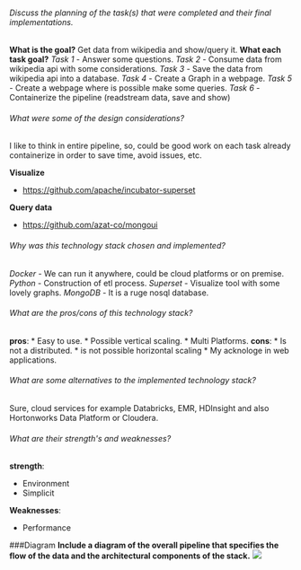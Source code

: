 <!-- Please find attached a .PDF with the instructions for the take home test for the Cloud Data Engineering position at DASA. 
The test details the requirements on building an example ETL pipeline that can process the WikiMedia event stream in Python. 
The test will be used to gauge your knowledge of Python, SQL, Unix, ETL architecture, documentation, databases, and other useful skills. 
Please note that the test isn’t intended to be completed but do try to do as many of the tasks as you can within the time allotted. 
The product of this test should be a GitHub repository that contains your code and documentation submission. 
You will have three days to work on the test as much as you would like. 
Any time before midnight of the 6 th full day please check-in your submission to the repository and send me the URL. 
Updates or initial check-ins to the repository after midnight of the sixth day won’t be considered part of your test submission. 
TEST SUBMISSION CUTOFF: Midnight (UTC-3) May 31th You can use GCP, AWS, Azure services to solve the test. Ex: Pub/Sub, Kinesis, Spark, Dataflow, Glue, BigQuery, Athena, etc. If you choose to implement the test tasks using Cloud services please be sure to stay with the limits of the free tier those providers offers. 
Choosing to perform the test tasks outside of Cloud with a traditional BASH, Python, Docker technology stack will not have a negative impact on your test results. If you have any questions about the test please feel free to email me today or over the weekend. Good luck! -->

###### Discuss the planning of the task(s) that were completed and their final implementations.
**What is the goal?**
Get data from wikipedia and show/query it.
**What each task goal?**
*Task 1* - Answer some questions.
*Task 2* - Consume data from wikipedia api with some considerations.
*Task 3* - Save the data from wikipedia api into a database.
*Task 4* - Create a Graph in a webpage.
*Task 5* - Create a webpage where is possible make some queries.
*Task 6* - Containerize the pipeline (readstream data, save and show)

###### What were some of the design considerations?
I like to think in entire pipeline, so, could be good work on each task already containerize in order to save time, avoid issues, etc.

**Visualize**
 * https://github.com/apache/incubator-superset

**Query data**
 * https://github.com/azat-co/mongoui

###### Why was this technology stack chosen and implemented?
*Docker* -  We can run it anywhere, could be cloud platforms or on premise.
*Python* - Construction of etl process.
*Superset* - Visualize tool with some lovely graphs.
*MongoDB* - It is a ruge nosql database.


###### What are the pros/cons of this technology stack?
**pros**: 
    * Easy to use.
    * Possible vertical scaling.
    * Multi Platforms.
**cons**: 
    * Is not a distributed.
    * is not possible horizontal scaling
    * My acknologe in web applications.

###### What are some alternatives to the implemented technology stack?
Sure, cloud services for example Databricks, EMR, HDInsight and also Hortonworks Data Platform or Cloudera.

###### What are their strength's and weaknesses?
**strength**:
   * Environment
   * Simplicit
   
**Weaknesses**:
   * Performance

###Diagram
**Include a diagram of the overall pipeline that specifies the flow of the data and the architectural components of the stack.**
![](images/diagram.png)


<!-- Include installation instructions on how to install your code and dependencies. -->
<!-- All documentation and code should be checked into a Git compatible repository that is remotely accessible such as GitHub or BitBucket.
Documentation should be in Markdown ( .md ) format as a README.md at the root of the Git repository -->
